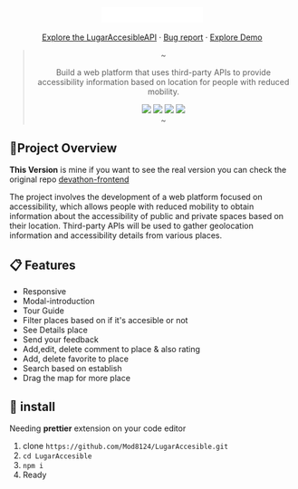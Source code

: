 <div align="center">

<img src="/public/assets/logo/logo.svg" width="180"/>

<a href="https://github.com/Mod8124/LugarAccesible-back">Explore the LugarAccesibleAPI</a>
·
<a href="https://github.com/Mod8124/LugarAccesible/issues">Bug report</a>
·
<a href="">Explore Demo</a>

> ~
>
> <p>Build a web platform that uses third-party APIs to provide accessibility information based on location for people with reduced mobility.</p>
> <img src="https://img.shields.io/badge/react-%2320232a.svg?style=for-the-badge&logo=react&logoColor=%2361DAFB">
> <img src="https://img.shields.io/badge/redux-%23593d88.svg?style=for-the-badge&logo=redux&logoColor=white">
> <img src="https://img.shields.io/badge/tailwindcss-%2338B2AC.svg?style=for-the-badge&logo=tailwind-css&logoColor=white">
> <img src="https://img.shields.io/badge/-TestingLibrary-%23E33332?style=for-the-badge&logo=testing-library&logoColor=white">
> <br/>
> ~
> </div>

## 📃Project Overview

**This Version** is mine if you want to see the real version you can check the original repo [devathon-frontend](https://github.com/joserangel25/devathon-frontend)

The project involves the development of a web platform focused on accessibility, which allows people with reduced mobility to obtain information about the accessibility of public and private spaces based on their location. Third-party APIs will be used to gather geolocation information and accessibility details from various places. 

## 📋 Features

- Responsive
- Modal-introduction
- Tour Guide
- Filter places based on if it's accesible or not
- See Details place
- Send your feedback
- Add,edit, delete comment to place & also rating
- Add, delete favorite to place
- Search based on establish
- Drag the map for more place

## 🧮 install

Needing **prettier** extension on your code editor

1. clone `https://github.com/Mod8124/LugarAccesible.git`
2. `cd LugarAccesible`
3. `npm i`
4. Ready
